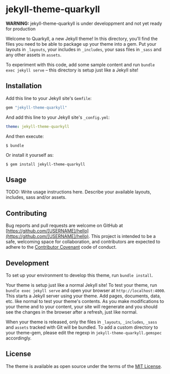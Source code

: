 # jekyll-theme-quarkyll

**WARNING:** jekyll-theme-quarkyll is under developpment and not yet ready for production

Welcome to Quarkyll, a new Jekyll theme! In this directory, you'll find the files you need to be able to package up your theme into a gem. Put your layouts in `_layouts`, your includes in `_includes`, your sass files in `_sass` and any other assets in `assets`.

To experiment with this code, add some sample content and run `bundle exec jekyll serve` – this directory is setup just like a Jekyll site!

## Installation

Add this line to your Jekyll site's `Gemfile`:

```ruby
gem "jekyll-theme-quarkyll"
```

And add this line to your Jekyll site's `_config.yml`:

```yaml
theme: jekyll-theme-quarkyll
```

And then execute:

    $ bundle

Or install it yourself as:

    $ gem install jekyll-theme-quarkyll

## Usage

TODO: Write usage instructions here. Describe your available layouts, includes, sass and/or assets.

## Contributing

Bug reports and pull requests are welcome on GitHub at [https://github.com/[USERNAME]/hello](https://github.com/[USERNAME]/hello). This project is intended to be a safe, welcoming space for collaboration, and contributors are expected to adhere to the [Contributor Covenant](http://contributor-covenant.org) code of conduct.

## Development

To set up your environment to develop this theme, run `bundle install`.

Your theme is setup just like a normal Jekyll site! To test your theme, run `bundle exec jekyll serve` and open your browser at `http://localhost:4000`. This starts a Jekyll server using your theme. Add pages, documents, data, etc. like normal to test your theme's contents. As you make modifications to your theme and to your content, your site will regenerate and you should see the changes in the browser after a refresh, just like normal.

When your theme is released, only the files in `_layouts`, `_includes`, `_sass` and `assets` tracked with Git will be bundled.
To add a custom directory to your theme-gem, please edit the regexp in `jekyll-theme-quarkyll.gemspec` accordingly.

## License

The theme is available as open source under the terms of the [MIT License](https://opensource.org/licenses/MIT).
